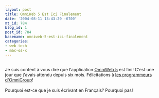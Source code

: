 ```yaml
---
layout: post
title: OmniWeb 5 Est Ici Finalement
date: '2004-08-11 13:43:29 -0700'
mt_id: 784
blog_id: 1
post_id: 784
basename: omniweb-5-est-ici-finalement
categories:
- web-tech
- mac-os-x
---
```

<br />Je suis content &#xE0; vous dire que l'application <a href="http://www.omnigroup.com/applications/omniweb/">OmniWeb 5</a> est fini! C'est une jour que j'avais attendu depuis six mois. F&#xE9;licitations &#xE0; <a href="http://www.omnigroup.com/company/people/">les programmeurs d'OmniGroup</a>!<br /><br />Pourquoi est-ce que je suis &#xE9;crivant en Fran&#xE7;ais? Pourquoi pas!<br /><br /><br />
